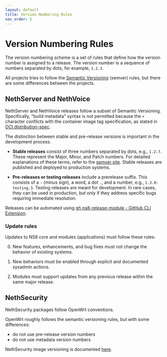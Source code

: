 ```yaml
---
layout: default
title: Version Numbering Rules
nav_order: 5
---
```


# Version Numbering Rules

The version numbering scheme is a set of rules that define how the version number is assigned to a release. The version number is a sequence of numbers separated by dots, for example, `1.2.3`.

All projects tries to follow the [Semantic Versioning](https://semver.org/) (semver) rules, but there are some differences between the projects.

## NethServer and NethVoice

NethServer and NethVoice releases follow a subset of Semantic
Versioning. Specifically, "build metadata"
syntax is not permitted because the `+` character conflicts with the
container image tag specification, as stated in [OCI
distribution-spec](https://github.com/opencontainers/distribution-spec/blob/main/spec.md#pulling-manifests).

The distinction between stable and pre-release versions is important in
the development process.

- **Stable releases** consist of three numbers separated by dots, e.g.,
  `1.2.7`. These represent the Major, Minor, and Patch numbers. For
  detailed explanations of these terms, refer to the [semver
  site](https://semver.org/). Stable releases are published and deployed
  to production systems.

- **Pre-releases or testing releases** include a prerelease suffix. This
  consists of a `-` (minus sign), a word, a dot `.`, and a number, e.g.,
  `1.3.0-testing.3`. Testing releases are meant for development. In rare
  cases, they can be used in production, but only if they address specific
  bugs requiring immediate resolution.

Releases can be automated using [gh ns8-release-module - GitHub CLI Extension](https://github.com/NethServer/gh-ns8-release-module).

### Update rules

Updates to NS8 core and modules (applications) must follow these rules:

0. New features, enhancements, and bug fixes must not change the behavior
   of existing systems.

0. New behaviors must be enabled through explicit and documented sysadmin
   actions.

0. Modules must support updates from any previous release within the same
   major release.


## NethSecurity

NethSecurity packages follow OpenWrt conventions.

OpenWrt roughly follows the semantic versioning rules, but with some differences:

- do not use pre-release version numbers
- do not use metadata version numbers

NethSecurity image versioning is documented [here](https://dev.nethsecurity.org/build/#versioning).
